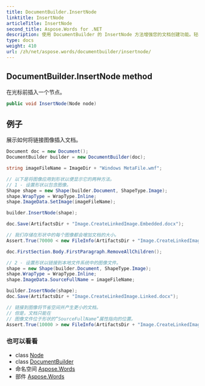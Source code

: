 ```yaml
---
title: DocumentBuilder.InsertNode
linktitle: InsertNode
articleTitle: InsertNode
second_title: Aspose.Words for .NET
description: 使用 DocumentBuilder 的 InsertNode 方法增强您的文档创建功能。轻松在光标前插入节点，实现无缝编辑！
type: docs
weight: 410
url: /zh/net/aspose.words/documentbuilder/insertnode/
---
```

## DocumentBuilder.InsertNode method

在光标前插入一个节点。

```csharp
public void InsertNode(Node node)
```

## 例子

展示如何将链接图像插入文档。

```csharp
Document doc = new Document();
DocumentBuilder builder = new DocumentBuilder(doc);

string imageFileName = ImageDir + "Windows MetaFile.wmf";

// 以下是将图像应用到形状以便显示它的两种方法。
// 1 - 设置形状以包含图像。
Shape shape = new Shape(builder.Document, ShapeType.Image);
shape.WrapType = WrapType.Inline;
shape.ImageData.SetImage(imageFileName);

builder.InsertNode(shape);

doc.Save(ArtifactsDir + "Image.CreateLinkedImage.Embedded.docx");

// 我们存储在形状中的每个图像都会增加文档的大小。
Assert.True(70000 < new FileInfo(ArtifactsDir + "Image.CreateLinkedImage.Embedded.docx").Length);

doc.FirstSection.Body.FirstParagraph.RemoveAllChildren();

// 2 - 设置形状以链接到本地文件系统中的图像文件。
shape = new Shape(builder.Document, ShapeType.Image);
shape.WrapType = WrapType.Inline;
shape.ImageData.SourceFullName = imageFileName;

builder.InsertNode(shape);
doc.Save(ArtifactsDir + "Image.CreateLinkedImage.Linked.docx");

// 链接到图像将节省空间并产生更小的文档。
// 但是，文档只能在
// 图像文件位于形状的“SourceFullName”属性指向的位置。
Assert.True(10000 > new FileInfo(ArtifactsDir + "Image.CreateLinkedImage.Linked.docx").Length);
```

### 也可以看看

* class [Node](../../node/)
* class [DocumentBuilder](../)
* 命名空间 [Aspose.Words](../../../aspose.words/)
* 部件 [Aspose.Words](../../../)
